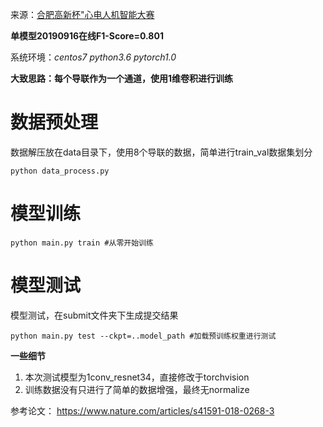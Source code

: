 来源：[合肥高新杯"心电人机智能大赛](https://tianchi.aliyun.com/competition/entrance/231754/introduction)

**单模型20190916在线F1-Score=0.801**

系统环境：*centos7 python3.6 pytorch1.0*

**大致思路：每个导联作为一个通道，使用1维卷积进行训练**

# 数据预处理
数据解压放在data目录下，使用8个导联的数据，简单进行train_val数据集划分
```shell
python data_process.py
```

# 模型训练
```shell
python main.py train #从零开始训练
```

# 模型测试
模型测试，在submit文件夹下生成提交结果
```shell
python main.py test --ckpt=..model_path #加载预训练权重进行测试
```

**一些细节**

 1. 本次测试模型为1conv_resnet34，直接修改于torchvision
 2. 训练数据没有只进行了简单的数据增强，最终无normalize


参考论文：
https://www.nature.com/articles/s41591-018-0268-3
